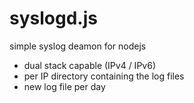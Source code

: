 syslogd.js
==========

simple syslog deamon for nodejs

* dual stack capable (IPv4 / IPv6)
* per IP directory containing the log files
* new log file per day